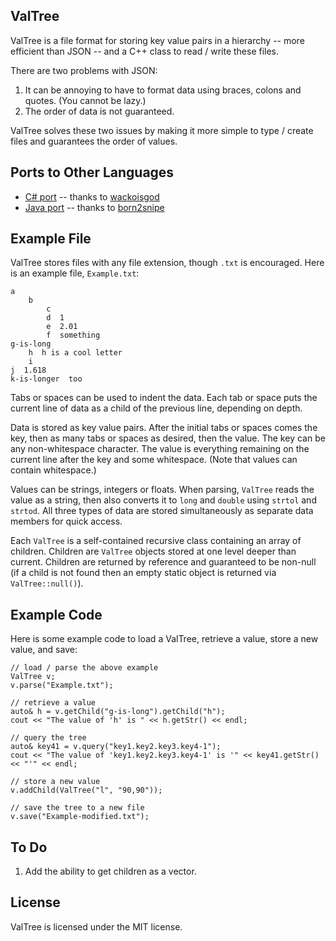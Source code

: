 ValTree
-------

ValTree is a file format for storing key value pairs in a hierarchy -- more efficient than JSON -- and a C++ class to read / write these files.

There are two problems with JSON:

1. It can be annoying to have to format data using braces, colons and quotes. (You cannot be lazy.)
2. The order of data is not guaranteed.

ValTree solves these two issues by making it more simple to type / create files and guarantees the order of values.


Ports to Other Languages
------------------------

* [C# port](https://github.com/wackoisgod/ValTreeCSharp) -- thanks to [wackoisgod](https://github.com/wackoisgod)
* [Java port](https://github.com/born2snipe/val-tree) -- thanks to [born2snipe](https://github.com/born2snipe)



Example File
------------

ValTree stores files with any file extension, though `.txt` is encouraged. Here is an example file, `Example.txt`:

	a
		b
			c
			d  1
			e  2.01
			f  something
	g-is-long
		h  h is a cool letter
		i
	j  1.618
	k-is-longer  too

Tabs or spaces can be used to indent the data. Each tab or space puts the current line of data as a child of the previous line, depending on depth.

Data is stored as key value pairs. After the initial tabs or spaces comes the key, then as many tabs or spaces as desired, then the value. The key can be any non-whitespace character. The value is everything remaining on the current line after the key and some whitespace. (Note that values can contain whitespace.)

Values can be strings, integers or floats. When parsing, `ValTree` reads the value as a string, then also converts it to `long` and `double` using `strtol` and `strtod`. All three types of data are stored simultaneously as separate data members for quick access.

Each `ValTree` is a self-contained recursive class containing an array of children. Children are `ValTree` objects stored at one level deeper than current. Children are returned by reference and guaranteed to be non-null (if a child is not found then an empty static object is returned via `ValTree::null()`).


Example Code
------------

Here is some example code to load a ValTree, retrieve a value, store a new value, and save:

	// load / parse the above example
	ValTree v;
	v.parse("Example.txt");
	
	// retrieve a value
	auto& h = v.getChild("g-is-long").getChild("h");
	cout << "The value of 'h' is " << h.getStr() << endl;
	
	// query the tree
	auto& key41 = v.query("key1.key2.key3.key4-1");
	cout << "The value of 'key1.key2.key3.key4-1' is '" << key41.getStr() << "'" << endl;

	// store a new value
	v.addChild(ValTree("l", "90,90"));
	
	// save the tree to a new file
	v.save("Example-modified.txt");


To Do
-----

1. Add the ability to get children as a vector.


License
-------

ValTree is licensed under the MIT license.


